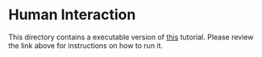 # Human Interaction

This directory contains a executable version of [this](https://docs.microsoft.com/en-us/azure/azure-functions/durable/durable-functions-monitor-python) tutorial. Please review the link above for instructions on how to run it.